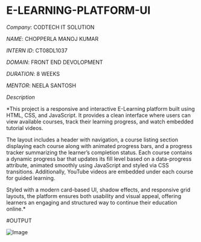 # E-LEARNING-PLATFORM-UI

*Company*: CODTECH IT SOLUTION

*NAME*: CHOPPERLA MANOJ KUMAR

*INTERN ID*: CT08DL1037

*DOMAIN*: FRONT END DEVOLOPMENT

*DURATION*: 8 WEEKS

*MENTOR*: NEELA SANTOSH

*Description*

*This project is a responsive and interactive E-Learning platform built using HTML, CSS, and JavaScript. It provides a clean interface where users can view available courses, track their learning progress, and watch embedded tutorial videos.

The layout includes a header with navigation, a course listing section displaying each course along with animated progress bars, and a progress tracker summarizing the learner’s completion status. Each course contains a dynamic progress bar that updates its fill level based on a data-progress attribute, animated smoothly using JavaScript and styled via CSS transitions. Additionally, YouTube videos are embedded under each course for guided learning.

Styled with a modern card-based UI, shadow effects, and responsive grid layouts, the platform ensures both usability and visual appeal, offering learners an engaging and structured way to continue their education online.*

#OUTPUT

![Image](https://github.com/user-attachments/assets/4d6c8f2f-bd83-4bf6-8f35-b2b65e45a747)
